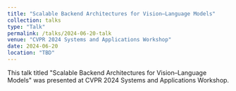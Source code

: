 ```yaml
---
title: "Scalable Backend Architectures for Vision–Language Models"
collection: talks
type: "Talk"
permalink: /talks/2024-06-20-talk
venue: "CVPR 2024 Systems and Applications Workshop"
date: 2024-06-20
location: "TBD"
---
```


This talk titled "Scalable Backend Architectures for Vision–Language Models" was presented at CVPR 2024 Systems and Applications Workshop.
